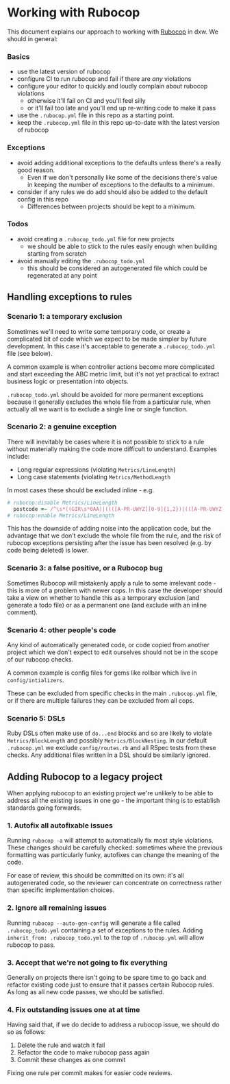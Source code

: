 # Working with Rubocop

This document explains our approach to working with
[Rubocop](https://github.com/bbatsov/rubocop/)
in dxw. We should in general:

### Basics
- use the latest version of rubocop
- configure CI to run rubocop and fail if there are *any* violations
- configure your editor to quickly and loudly complain about rubocop
  violations
  - otherwise it'll fail on CI and you'll feel silly
  - or it'll fail too late and you'll end up re-writing code to make it pass
- use the `.rubocop.yml` file in this repo as a starting point.
- keep the `.rubocop.yml` file in this repo up-to-date with the latest version
  of rubocop

### Exceptions
- avoid adding additional exceptions to the defaults unless there's a really
  good reason.
  - Even if we don't personally like some of the decisions there's value in
    keeping the number of exceptions to the defaults to a minimum.
- consider if any rules we do add should also be added to the default config
  in this repo
  - Differences between projects should be kept to a minimum.

### Todos
- avoid creating a `.rubocop_todo.yml` file for new projects
  - we should be able to stick to the rules easily enough when building
    starting from scratch
- avoid manually editing the `.rubocop_todo.yml`
  - this should be considered an autogenerated file which could be regenerated
    at any point

## Handling exceptions to rules

### Scenario 1: a temporary exclusion

Sometimes we'll need to write some temporary code, or create a complicated bit
of code which we expect to be made simpler by future development. In this case
it's acceptable to generate a `.rubocop_todo.yml` file (see below).

A common example is when controller actions become more complicated and start
exceeding the ABC metric limit, but it's not yet practical to extract business
logic or presentation into objects.

`.rubocop_todo.yml` should be avoided for more permanent exceptions because it
generally excludes the whole file from a particular rule, when actually all we
want is to exclude a single line or single function.

### Scenario 2: a genuine exception

There will inevitably be cases where it is not possible to stick to a rule
without materially making the code more difficult to understand. Examples
include:

- Long regular expressions (violating `Metrics/LineLength`)
- Long case statements (violating `Metrics/MethodLength`

In most cases these should be excluded inline - e.g.

``` ruby
# rubocop:disable Metrics/LineLength
  postcode =~ /^\s*((GIR\s*0AA)|((([A-PR-UWYZ][0-9]{1,2})|(([A-PR-UWYZ][A-HK-Y][0-9]{1,2})|(([A-PR-UWYZ][0-9][A-HJKSTUW])|([A-PR-UWYZ][A-HK-Y][0-9][ABEHMNPRVWXY]))))\s*[0-9][ABD-HJLNP-UW-Z]{2}))\s*$/i
# rubocop:enable Metrics/LineLength
```

This has the downside of adding noise into the application code, but the
advantage that we don't exclude the whole file from the rule, and the risk of
rubocop exceptions persisting after the issue has been resolved (e.g. by code
being deleted) is lower.

### Scenario 3: a false positive, or a Rubocop bug

Sometimes Rubocop will mistakenly apply a rule to some irrelevant code - this
is more of a problem with newer cops. In this case the developer should take a
view on whether to handle this as a temporary exclusion (and generate a todo
file) or as a permanent one (and exclude with an inline comment).

### Scenario 4: other people's code

Any kind of automatically generated code, or code copied from another project
which we don't expect to edit ourselves should not be in the scope of our
rubocop checks.

A common example is config files for gems like rollbar which live in
`config/intializers`.

These can be excluded from specific checks in the main `.rubocop.yml` file, or
if there are multiple failures they can be excluded from all cops.

### Scenario 5: DSLs

Ruby DSLs often make use of `do...end` blocks and so are likely to violate
`Metrics/BlockLength` and possibly `Metrics/BlockNesting`. In our default
`.rubocop.yml` we exclude `config/routes.rb` and all RSpec tests from these
checks. Any additional files written in a DSL should be similarly ignored.

## Adding Rubocop to a legacy project
When applying rubocop to an existing project we're unlikely to be able to
address all the existing issues in one go - the important thing is to
establish standards going forwards.

### 1. Autofix all autofixable issues

Running `rubocop -a` will attempt to automatically fix most style violations.
These changes should be carefully checked: sometimes where the previous
formatting was particularly funky, autofixes can change the meaning of the
code.

For ease of review, this should be committed on its own: it's all
autogenerated code, so the reviewer can concentrate on correctness rather than
specific implementation choices.

### 2. Ignore all remaining issues

Running `rubocop --auto-gen-config` will generate a file called
`.rubocop_todo.yml` containing a set of exceptions to the rules. Adding
`inherit_from: .rubocop_todo.yml` to the top of `.rubocop.yml` will allow
rubocop to pass.

### 3. Accept that we're not going to fix everything

Generally on projects there isn't going to be spare time to go back and
refactor existing code just to ensure that it passes certain Rubocop rules. As
long as all new code passes, we should be satisfied.

### 4. Fix outstanding issues one at at time

Having said that, if we do decide to address a rubocop issue, we should do so
as follows:

1. Delete the rule and watch it fail
2. Refactor the code to make rubocop pass again
3. Commit these changes as one commit

Fixing one rule per commit makes for easier code reviews.
